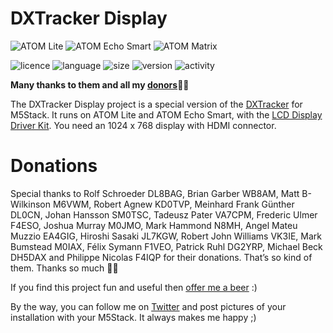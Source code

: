 # DXTracker Display
![ATOM Lite](https://img.shields.io/badge/M5Stack-ATOM%20Lite-darkgrey)
![ATOM Echo Smart](https://img.shields.io/badge/M5Stack-ATOM%20Echo%20Smart-white)
![ATOM Matrix](https://img.shields.io/badge/M5Stack-ATOM%20Matrix-blue)

![licence](https://img.shields.io/github/license/armel/DXTrackerDisplay)
![language](https://img.shields.io/github/languages/top/armel/DXTrackerDisplay)
![size](https://img.shields.io/github/repo-size/armel/DXTrackerDisplay)
![version](https://img.shields.io/github/v/release/armel/DXTrackerDisplay)
![activity](https://img.shields.io/github/commit-activity/y/armel/DXTrackerDisplay)

**Many thanks to them and all my [donors](#donations)🙏🏻** 

The DXTracker Display project is a special version of the [DXTracker](https://github.com/armel/DXTracker) for M5Stack. It runs on ATOM Lite and ATOM Echo Smart, with the [LCD Display Driver Kit](https://shop.m5stack.com/products/m5stack-atom-lite-lcd-display-driver-kit). You need an 1024 x 768 display with HDMI connector.

# Donations

Special thanks to Rolf Schroeder DL8BAG, Brian Garber WB8AM, Matt B-Wilkinson M6VWM, Robert Agnew KD0TVP, Meinhard Frank Günther DL0CN, Johan Hansson SM0TSC, Tadeusz Pater VA7CPM, Frederic Ulmer F4ESO, Joshua Murray M0JMO, Mark Hammond N8MH, Angel Mateu Muzzio EA4GIG, Hiroshi Sasaki JL7KGW, Robert John Williams VK3IE, Mark Bumstead M0IAX, Félix Symann F1VEO, Patrick Ruhl DG2YRP, Michael Beck DH5DAX and Philippe Nicolas F4IQP for their donations. That’s so kind of them. Thanks so much 🙏🏻

If you find this project fun and useful then [offer me a beer](https://www.paypal.me/F4HWN) :) 

By the way, you can follow me on [Twitter](https://twitter.com/F4HWN) and post pictures of your installation with your M5Stack. It always makes me happy ;) 